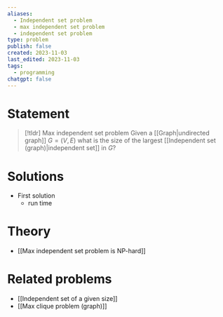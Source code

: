 ```yaml
---
aliases:
  - Independent set problem
  - max independent set problem
  - independent set problem
type: problem
publish: false
created: 2023-11-03
last_edited: 2023-11-03
tags:
  - programming
chatgpt: false
---
```

# Statement

>[!tldr] Max independent set problem
>Given a [[Graph|undirected graph]] $G = (V,E)$ what is the size of the largest [[Independent set (graph)|independent set]] in $G$?

# Solutions

- First solution
	- run time 

# Theory

- [[Max independent set problem is NP-hard]]

# Related problems

- [[Independent set of a given size]]
- [[Max clique problem (graph)]]